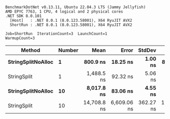```

BenchmarkDotNet v0.13.11, Ubuntu 22.04.3 LTS (Jammy Jellyfish)
AMD EPYC 7763, 1 CPU, 4 logical and 2 physical cores
.NET SDK 8.0.101
  [Host]   : .NET 8.0.1 (8.0.123.58001), X64 RyuJIT AVX2
  ShortRun : .NET 8.0.1 (8.0.123.58001), X64 RyuJIT AVX2

Job=ShortRun  IterationCount=3  LaunchCount=1  
WarmupCount=3  

```
| Method             | Number | Mean        | Error       | StdDev    | Min         | Max         | Gen0   | Allocated |
|------------------- |------- |------------:|------------:|----------:|------------:|------------:|-------:|----------:|
| **StringSplitNoAlloc** | **1**      |    **800.9 ns** |    **18.25 ns** |   **1.00 ns** |    **800.0 ns** |    **802.0 ns** |      **-** |         **-** |
| StringSplit        | 1      |  1,488.5 ns |    92.32 ns |   5.06 ns |  1,482.9 ns |  1,492.8 ns | 0.0381 |    3208 B |
| **StringSplitNoAlloc** | **10**     |  **8,017.8 ns** |    **83.06 ns** |   **4.55 ns** |  **8,012.6 ns** |  **8,021.2 ns** |      **-** |         **-** |
| StringSplit        | 10     | 14,708.8 ns | 6,609.06 ns | 362.27 ns | 14,290.9 ns | 14,933.3 ns | 0.3815 |   32080 B |
